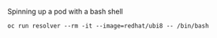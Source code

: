 Spinning up a pod with a bash shell

```console
oc run resolver --rm -it --image=redhat/ubi8 -- /bin/bash
```
